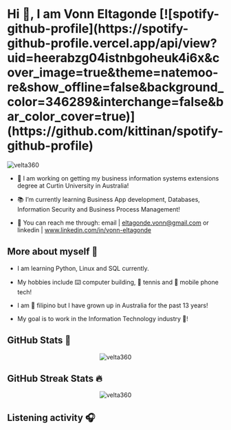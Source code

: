 <h1 align="left">Hi 👋, I am Vonn Eltagonde [![spotify-github-profile](https://spotify-github-profile.vercel.app/api/view?uid=heerabzg04istnbgoheuk4i6x&cover_image=true&theme=natemoo-re&show_offline=false&background_color=346289&interchange=false&bar_color_cover=true)](https://github.com/kittinan/spotify-github-profile) </h1>

<p align="left"> <img src="https://komarev.com/ghpvc/?username=velta360&label=Profile%20views&color=0e75b6&style=flat" alt="velta360" /> </p>

- 🔬 I am working on getting my business information systems extensions degree at Curtin University in Australia!
  
- 📚 I’m currently learning Business App development, Databases, Information Security and Business Process Management!
  
- 📨 You can reach me through: email | eltagonde.vonn@gmail.com or linkedin | www.linkedin.com/in/vonn-eltagonde
  

## More about myself 🐼

- I am learning Python, Linux and SQL currently.

- My hobbies include ⌨️ computer building, 🎾 tennis and 📱 mobile phone tech!
  
- I am 🛫 filipino but I have grown up in Australia for the past 13 years!

- My goal is to work in the Information Technology industry 🤳!




## GitHub Stats 🎯

<center>
  <img src="https://github-readme-stats.vercel.app/api?username=velta360&show_icons=true&locale=en&theme=synthwave" alt="velta360" />
</center>

## GitHub Streak Stats 🔥

<center>
  <img src="https://github-readme-streak-stats.herokuapp.com/?user=velta360&theme=synthwave" alt="velta360" />
</center>

## Listening activity 🎧



<!--
**velta360/velta360** is a ✨ _special_ ✨ repository because its `README.md` (this file) appears on your GitHub profile.

